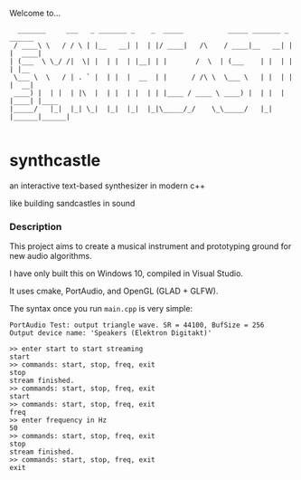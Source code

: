 Welcome to...
```
  _______     ___   _ _______ _    _  _____           _____ _______ _      ______ 
 / ____\ \   / / \ | |__   __| |  | |/ ____|   /\    / ____|__   __| |    |  ____|
| (___  \ \_/ /|  \| |  | |  | |__| | |       /  \  | (___    | |  | |    | |__   
 \___ \  \   / | . ` |  | |  |  __  | |      / /\ \  \___ \   | |  | |    |  __|  
 ____) |  | |  | |\  |  | |  | |  | | |____ / ____ \ ____) |  | |  | |____| |____ 
|_____/   |_|  |_| \_|  |_|  |_|  |_|\_____/_/    \_\_____/   |_|  |______|______|
                                                                                  
```

# synthcastle
an interactive text-based synthesizer in modern c++

like building sandcastles in sound

### Description

This project aims to create a musical instrument and prototyping ground for new audio algorithms.

I have only built this on Windows 10, compiled in Visual Studio.

It uses cmake, PortAudio, and OpenGL (GLAD + GLFW).

The syntax once you run `main.cpp` is very simple:

```
PortAudio Test: output triangle wave. SR = 44100, BufSize = 256
Output device name: 'Speakers (Elektron Digitakt)'

>> enter start to start streaming
start
>> commands: start, stop, freq, exit
stop
stream finished.
>> commands: start, stop, freq, exit
start
>> commands: start, stop, freq, exit
freq
>> enter frequency in Hz
50
>> commands: start, stop, freq, exit
stop
stream finished.
>> commands: start, stop, freq, exit
exit
```

